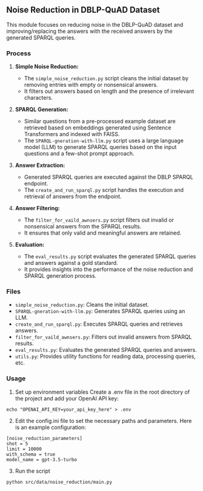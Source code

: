 ## Noise Reduction in DBLP-QuAD Dataset

This module focuses on reducing noise in the DBLP-QuAD dataset and improving/replacing the answers with the received answers by the generated SPARQL queries.

### Process

1. **Simple Noise Reduction:**
    - The `simple_noise_reduction.py` script cleans the initial dataset by removing entries with empty or nonsensical answers.
    - It filters out answers based on length and the presence of irrelevant characters.

2. **SPARQL Generation:**
    - Similar questions from a pre-processed example dataset are retrieved based on embeddings generated using Sentence Transformers and indexed with FAISS.
    - The `SPARQL-gneration-with-llm.py` script uses a large language model (LLM) to generate SPARQL queries based on the input questions and a few-shot prompt approach.

3. **Answer Extraction:**
    - Generated SPARQL queries are executed against the DBLP SPARQL endpoint.
    - The `create_and_run_sparql.py` script handles the execution and retrieval of answers from the endpoint.

4. **Answer Filtering:**
    - The `filter_for_vaild_awnsers.py` script filters out invalid or nonsensical answers from the SPARQL results.
    - It ensures that only valid and meaningful answers are retained.

5. **Evaluation:**
    - The `eval_results.py` script evaluates the generated SPARQL queries and answers against a gold standard.
    - It provides insights into the performance of the noise reduction and SPARQL generation process.

### Files

- `simple_noise_reduction.py`: Cleans the initial dataset.
- `SPARQL-gneration-with-llm.py`: Generates SPARQL queries using an LLM.
- `create_and_run_sparql.py`: Executes SPARQL queries and retrieves answers.
- `filter_for_vaild_awnsers.py`: Filters out invalid answers from SPARQL results.
- `eval_results.py`: Evaluates the generated SPARQL queries and answers.
- `utils.py`: Provides utility functions for reading data, processing queries, etc.


### Usage 

1. Set up environment variables
    Create a .env file in the root directory of the project and add your OpenAI API key:
````
echo "OPENAI_API_KEY=your_api_key_here" > .env
````
2. Edit the config.ini file to set the necessary paths and parameters. Here is an example configuration:
````
[noise_reduction_parameters]
shot = 5
limit = 10000
with_schema = true
model_name = gpt-3.5-turbo
````
3. Run the script
````
python src/data/noise_reduction/main.py
